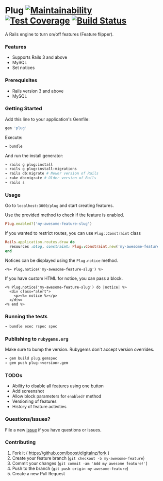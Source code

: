 # Plug [![Maintainability](https://api.codeclimate.com/v1/badges/6246b1cd8e42603c42f6/maintainability)](https://codeclimate.com/github/DigitalNZ/plug/maintainability) [![Test Coverage](https://api.codeclimate.com/v1/badges/6246b1cd8e42603c42f6/test_coverage)](https://codeclimate.com/github/DigitalNZ/plug/test_coverage) [![Build Status](https://travis-ci.org/DigitalNZ/plug.svg?branch=master)](https://travis-ci.org/DigitalNZ/plug)

A Rails engine to turn on/off features (Feature flipper).

### Features

- Supports Rails 3 and above
- MySQL
- Set notices

### Prerequisites

- Rails version 3 and above
- MySQL

### Getting Started

Add this line to your application's Gemfile:

```ruby
gem 'plug'
```

Execute:

```bash
→ bundle
```

And run the install generator:

```bash
→ rails g plug:install
→ rails g plug:install:migrations
→ rails db:migrate # Newer version of Rails
→ rake db:migrate # Older version of Rails
→ rails s
```

### Usage

Go to `localhost:3000/plug` and start creating features.

Use the provided method to check if the feature is enabled.

```ruby
Plug.enabled?('my-awesome-feature-slug')
```

If you wanted to restrict routes, you can use `Plug::Constraint` class

```ruby
Rails.application.routes.draw do
  resources :blog, constraint: Plug::Constraint.new('my-awesome-feature-slug')
end
```

Notices can be displayed using the `Plug.notice` method.

```erb
<%= Plug.notice('my-awesome-feature-slug') %>
```

If you have custom HTML for notice, you can pass a block.


```erb
<% Plug.notice('my-awesome-feature-slug') do |notice| %>
  <div class="alert">
    <p><%= notice %></p>
  </div>
<% end %>
```

### Running the tests

```bash
→ bundle exec rspec spec
```

### Publishing to `rubygems.org`

Make sure to bump the version. Rubygems don't accept version overrides.

```bash
→ gem build plug.gemspec
→ gem push plug-<version>.gem
```

### TODOs

- Ability to disable all features using one button
- Add screenshot
- Allow block parameters for `enabled?` method
- Versioning of features
- History of feature activities


### Questions/Issues?

File a new [issue](https://github.com/digitalnz/plug/issues/new) if you have questions or issues.

### Contributing

1. Fork it ( https://github.com/boost/digitalnz/fork )
2. Create your feature branch (`git checkout -b my-awesome-feature`)
3. Commit your changes (`git commit -am 'Add my awesome feature!'`)
4. Push to the branch (`git push origin my-awesome-feature`)
5. Create a new Pull Request
